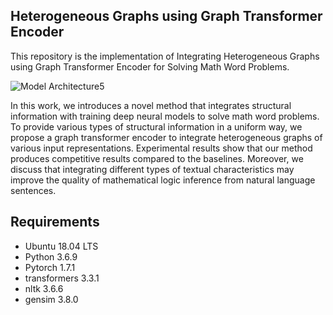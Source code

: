 ## Heterogeneous Graphs using Graph Transformer Encoder 

This repository is the implementation of Integrating Heterogeneous Graphs using Graph Transformer Encoder for Solving Math Word Problems.


![Model Architecture5](https://user-images.githubusercontent.com/70592135/215336026-bbd50c2c-d090-405b-985e-1913960e9401.png)


In this work, we introduces a novel method that integrates structural information with training deep neural models to solve math word problems. 
To provide various types of structural information in a uniform way, we propose a graph transformer encoder to integrate heterogeneous graphs of various input representations. 
Experimental results show that our method produces competitive results compared to the baselines. 
Moreover, we discuss that integrating different types of textual characteristics may improve the quality of mathematical logic inference from natural language sentences.


## Requirements
- Ubuntu 18.04 LTS
- Python 3.6.9
- Pytorch 1.7.1
- transformers 3.3.1
- nltk 3.6.6
- gensim 3.8.0
